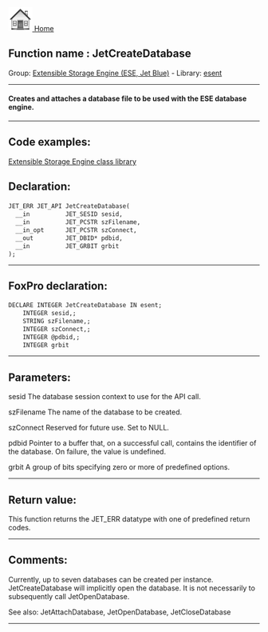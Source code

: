 [<img src="../../images/home.png"> Home ](https://github.com/VFPX/Win32API)  

## Function name : JetCreateDatabase
Group: [Extensible Storage Engine (ESE, Jet Blue)](../../functions_group.md#Extensible_Storage_Engine_(ESE,_Jet_Blue))  -  Library: [esent](../../libraries.md#esent)  
***  


#### Creates and attaches a database file to be used with the ESE database engine.
***  


## Code examples:
[Extensible Storage Engine class library](../../samples/sample_532.md)  

## Declaration:
```foxpro  
JET_ERR JET_API JetCreateDatabase(
  __in          JET_SESID sesid,
  __in          JET_PCSTR szFilename,
  __in_opt      JET_PCSTR szConnect,
  __out         JET_DBID* pdbid,
  __in          JET_GRBIT grbit
);  
```  
***  


## FoxPro declaration:
```foxpro  
DECLARE INTEGER JetCreateDatabase IN esent;
	INTEGER sesid,;
	STRING szFilename,;
	INTEGER szConnect,;
	INTEGER @pdbid,;
	INTEGER grbit  
```  
***  


## Parameters:
sesid 
The database session context to use for the API call.

szFilename 
The name of the database to be created.

szConnect 
Reserved for future use. Set to NULL.

pdbid 
Pointer to a buffer that, on a successful call, contains the identifier of the database. On failure, the value is undefined.

grbit 
A group of bits specifying zero or more of predefined options.
  
***  


## Return value:
This function returns the JET_ERR datatype with one of predefined return codes.  
***  


## Comments:
Currently, up to seven databases can be created per instance. JetCreateDatabase will implicitly open the database. It is not necessarily to subsequently call JetOpenDatabase.  
  
See also: JetAttachDatabase, JetOpenDatabase, JetCloseDatabase   
  
***  

